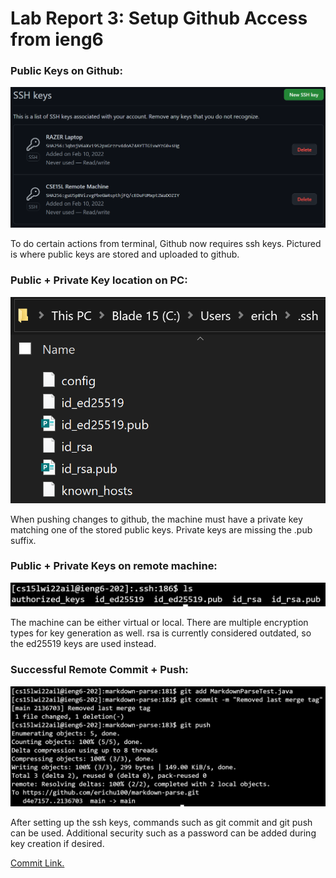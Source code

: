 # Lab Report 3: Setup Github Access from ieng6
### Public Keys on Github:
![Github Keys](githubKeys.PNG)

To do certain actions from terminal, Github now requires ssh keys. Pictured is where public keys are stored and uploaded to github.

### Public + Private Key location on PC:
![PC Keys](razerKeys.PNG)

When pushing changes to github, the machine must have a private key matching one of the stored public keys. Private keys are missing the .pub suffix.

### Public + Private Keys on remote machine:
![Remote Keys](remoteKeys.PNG)

The machine can be either virtual or local. There are multiple encryption types for key generation as well. rsa is currently considered outdated, so the ed25519 keys are used instead.

### Successful Remote Commit + Push:
![Remote Push](remotePush.PNG)

After setting up the ssh keys, commands such as git commit and git push can be used. Additional security such as a password can be added during key creation if desired.

[Commit Link.](https://github.com/erichu100/markdown-parse/commit/2136703714a308a3b51657d5bd83c3f9f846fa1e)